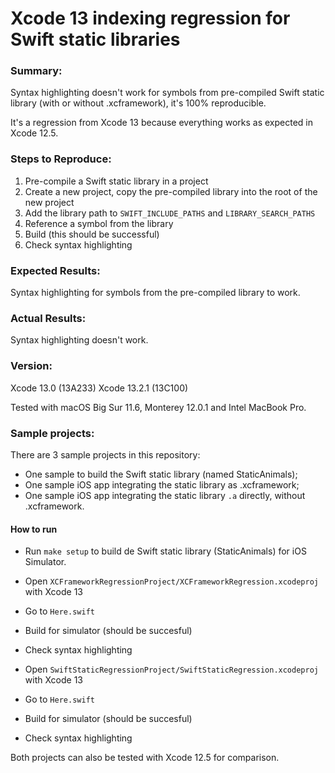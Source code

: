 # Xcode 13 indexing regression for Swift static libraries

### Summary:
Syntax highlighting doesn't work for symbols from pre-compiled Swift static library (with or without .xcframework), it's 100% reproducible.

It's a regression from Xcode 13 because everything works as expected in Xcode 12.5.

### Steps to Reproduce:
1. Pre-compile a Swift static library in a project
2. Create a new project, copy the pre-compiled library into the root of the new project
3. Add the library path to `SWIFT_INCLUDE_PATHS` and `LIBRARY_SEARCH_PATHS`
4. Reference a symbol from the library
5. Build (this should be successful)
6. Check syntax highlighting

### Expected Results:
Syntax highlighting for symbols from the pre-compiled library to work.

### Actual Results:
Syntax highlighting doesn't work.

### Version:
Xcode 13.0 (13A233)
Xcode 13.2.1 (13C100)

Tested with macOS Big Sur 11.6, Monterey 12.0.1 and Intel MacBook Pro.

### Sample projects:

There are 3 sample projects in this repository:
- One sample to build the Swift static library (named StaticAnimals);
- One sample iOS app integrating the static library as .xcframework;
- One sample iOS app integrating the static library `.a` directly, without .xcframework.

#### How to run

- Run `make setup` to build de Swift static library (StaticAnimals) for iOS Simulator.

- Open `XCFrameworkRegressionProject/XCFrameworkRegression.xcodeproj` with Xcode 13
- Go to `Here.swift`
- Build for simulator (should be succesful)
- Check syntax highlighting

- Open `SwiftStaticRegressionProject/SwiftStaticRegression.xcodeproj` with Xcode 13
- Go to `Here.swift`
- Build for simulator (should be succesful)
- Check syntax highlighting

Both projects can also be tested with Xcode 12.5 for comparison.
